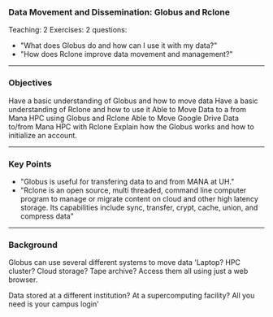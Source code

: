 ### Data Movement and Dissemination: Globus and Rclone
Teaching: 2
Exercises: 2
questions:
- "What does Globus do and how can I use it with my data?"
- "How does Rclone improve data movement and management?"
---
### Objectives
Have a basic understanding of Globus and how to move data
Have a basic understanding of Rclone and how to use it
Able to Move Data to a from Mana HPC using Globus and Rclone
Able to Move Google Drive Data to/from Mana HPC with Rclone
Explain how the Globus works and how to initialize an account.

---
### Key Points
- "Globus is useful for transfering data to and from MANA at UH."
-  "Rclone is an open source, multi threaded, command line computer program to manage or migrate content on cloud and other high latency storage. Its capabilities    include sync, transfer, crypt, cache, union, and compress data"
---
### Background

Globus can use several different systems to move data
'Laptop? HPC cluster? Cloud storage? Tape archive? Access them all using just a web browser.

Data stored at a different institution? At a supercomputing facility? All you need is your campus login'

